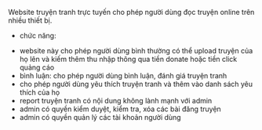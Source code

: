 Website truyện tranh trực tuyến cho phép người dùng đọc truyện online trên nhiều thiết bị. 
* chức năng:
- website này cho phép người dùng bình thường có thể upload truyện của họ lên và kiếm thêm thu nhập thông qua tiền donate hoặc tiền click quảng cáo
- bình luận: cho phép người dùng bình luận, đánh giá truyện tranh
- cho phép người dùng yêu thích truyện tranh và thêm vào danh sách yêu thích của họ
- report truyện tranh có nội dung không lành mạnh với admin 
- admin có quyền kiểm duyệt, kiểm tra, xóa các bài đăng truyện 
- admin có quyền quản lý các tài khoản người dùng
